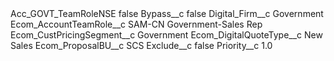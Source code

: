 <?xml version="1.0" encoding="UTF-8"?>
<CustomMetadata xmlns="http://soap.sforce.com/2006/04/metadata" xmlns:xsi="http://www.w3.org/2001/XMLSchema-instance" xmlns:xsd="http://www.w3.org/2001/XMLSchema">
    <label>Acc_GOVT_TeamRoleNSE</label>
    <protected>false</protected>
    <values>
        <field>Bypass__c</field>
        <value xsi:type="xsd:boolean">false</value>
    </values>
    <values>
        <field>Digital_Firm__c</field>
        <value xsi:type="xsd:string">Government</value>
    </values>
    <values>
        <field>Ecom_AccountTeamRole__c</field>
        <value xsi:type="xsd:string">SAM-CN Government-Sales Rep</value>
    </values>
    <values>
        <field>Ecom_CustPricingSegment__c</field>
        <value xsi:type="xsd:string">Government</value>
    </values>
    <values>
        <field>Ecom_DigitalQuoteType__c</field>
        <value xsi:type="xsd:string">New Sales</value>
    </values>
    <values>
        <field>Ecom_ProposalBU__c</field>
        <value xsi:type="xsd:string">SCS</value>
    </values>
    <values>
        <field>Exclude__c</field>
        <value xsi:type="xsd:boolean">false</value>
    </values>
    <values>
        <field>Priority__c</field>
        <value xsi:type="xsd:double">1.0</value>
    </values>
</CustomMetadata>
